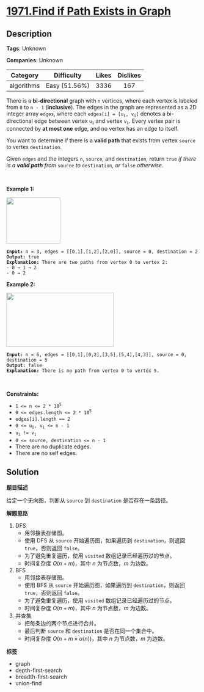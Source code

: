 # [1971.Find if Path Exists in Graph](https://leetcode.com/problems/find-if-path-exists-in-graph/description/)

## Description

**Tags**: Unknown

**Companies**: Unknown

|  Category  |  Difficulty   | Likes | Dislikes |
| :--------: | :-----------: | :---: | :------: |
| algorithms | Easy (51.56%) | 3336  |   167    |

<p>There is a <strong>bi-directional</strong> graph with <code>n</code> vertices, where each vertex is labeled from <code>0</code> to <code>n - 1</code> (<strong>inclusive</strong>). The edges in the graph are represented as a 2D integer array <code>edges</code>, where each <code>edges[i] = [u<sub>i</sub>, v<sub>i</sub>]</code> denotes a bi-directional edge between vertex <code>u<sub>i</sub></code> and vertex <code>v<sub>i</sub></code>. Every vertex pair is connected by <strong>at most one</strong> edge, and no vertex has an edge to itself.</p>
<p>You want to determine if there is a <strong>valid path</strong> that exists from vertex <code>source</code> to vertex <code>destination</code>.</p>
<p>Given <code>edges</code> and the integers <code>n</code>, <code>source</code>, and <code>destination</code>, return <code>true</code><em> if there is a <strong>valid path</strong> from </em><code>source</code><em> to </em><code>destination</code><em>, or </em><code>false</code><em> otherwise</em><em>.</em></p>
<p>&nbsp;</p>
<p><strong class="example">Example 1:</strong></p>
<img alt="" src="https://assets.leetcode.com/uploads/2021/08/14/validpath-ex1.png" style="width: 141px; height: 121px;" />
<pre><code><strong>Input:</strong> n = 3, edges = [[0,1],[1,2],[2,0]], source = 0, destination = 2
<strong>Output:</strong> true
<strong>Explanation:</strong> There are two paths from vertex 0 to vertex 2:
- 0 &rarr; 1 &rarr; 2
- 0 &rarr; 2</code></pre>
<p><strong class="example">Example 2:</strong></p>
<img alt="" src="https://assets.leetcode.com/uploads/2021/08/14/validpath-ex2.png" style="width: 281px; height: 141px;" />
<pre><code><strong>Input:</strong> n = 6, edges = [[0,1],[0,2],[3,5],[5,4],[4,3]], source = 0, destination = 5
<strong>Output:</strong> false
<strong>Explanation:</strong> There is no path from vertex 0 to vertex 5.</code></pre>
<p>&nbsp;</p>
<p><strong>Constraints:</strong></p>
<ul>
  <li><code>1 &lt;= n &lt;= 2 * 10<sup>5</sup></code></li>
  <li><code>0 &lt;= edges.length &lt;= 2 * 10<sup>5</sup></code></li>
  <li><code>edges[i].length == 2</code></li>
  <li><code>0 &lt;= u<sub>i</sub>, v<sub>i</sub> &lt;= n - 1</code></li>
  <li><code>u<sub>i</sub> != v<sub>i</sub></code></li>
  <li><code>0 &lt;= source, destination &lt;= n - 1</code></li>
  <li>There are no duplicate edges.</li>
  <li>There are no self edges.</li>
</ul>

## Solution

**题目描述**

给定一个无向图，判断从 `source` 到 `destination` 是否存在一条路径。

**解题思路**

1. DFS
   - 用邻接表存储图。
   - 使用 DFS 从 `source` 开始遍历图，如果遍历到 `destination`，则返回 `true`，否则返回 `false`。
   - 为了避免重复遍历，使用 `visited` 数组记录已经遍历过的节点。
   - 时间复杂度 $O(n+m)$，其中 $n$ 为节点数，$m$ 为边数。
2. BFS
   - 用邻接表存储图。
   - 使用 BFS 从 `source` 开始遍历图，如果遍历到 `destination`，则返回 `true`，否则返回 `false`。
   - 为了避免重复遍历，使用 `visited` 数组记录已经遍历过的节点。
   - 时间复杂度 $O(n+m)$，其中 $n$ 为节点数，$m$ 为边数。
3. 并查集
   - 把每条边的两个节点进行合并。
   - 最后判断 `source` 和 `destination` 是否在同一个集合中。
   - 时间复杂度 $O(n + m \times \alpha(n))$，其中 $n$ 为节点数，$m$ 为边数。

**标签**

- graph
- depth-first-search
- breadth-first-search
- union-find
